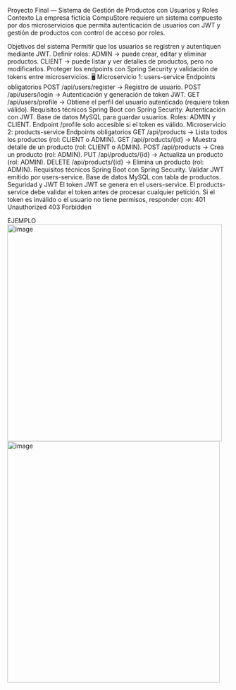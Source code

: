  Proyecto Final — Sistema de Gestión de Productos con Usuarios y Roles
Contexto
La empresa ficticia CompuStore requiere un sistema compuesto por dos microservicios que permita autenticación de usuarios con JWT y gestión de productos con control de acceso por roles.

Objetivos del sistema
Permitir que los usuarios se registren y autentiquen mediante JWT.
Definir roles:
ADMIN → puede crear, editar y eliminar productos.
CLIENT → puede listar y ver detalles de productos, pero no modificarlos.
Proteger los endpoints con Spring Security y validación de tokens entre microservicios.
🖥 Microservicio 1: users-service
Endpoints obligatorios
POST /api/users/register → Registro de usuario.
POST /api/users/login → Autenticación y generación de token JWT.
GET /api/users/profile → Obtiene el perfil del usuario autenticado (requiere token válido).
Requisitos técnicos
Spring Boot con Spring Security.
Autenticación con JWT.
Base de datos MySQL para guardar usuarios.
Roles: ADMIN y CLIENT.
Endpoint /profile solo accesible si el token es válido.
Microservicio 2: products-service
Endpoints obligatorios
GET /api/products → Lista todos los productos (rol: CLIENT o ADMIN).
GET /api/products/{id} → Muestra detalle de un producto (rol: CLIENT o ADMIN).
POST /api/products → Crea un producto (rol: ADMIN).
PUT /api/products/{id} → Actualiza un producto (rol: ADMIN).
DELETE /api/products/{id} → Elimina un producto (rol: ADMIN).
Requisitos técnicos
Spring Boot con Spring Security.
Validar JWT emitido por users-service.
Base de datos MySQL con tabla de productos.
Seguridad y JWT
El token JWT se genera en el users-service.
El products-service debe validar el token antes de procesar cualquier petición.
Si el token es inválido o el usuario no tiene permisos, responder con:
401 Unauthorized
403 Forbidden

EJEMPLO
<img width="487" height="491" alt="image" src="https://github.com/user-attachments/assets/aab5b8ac-3ca7-4e36-ac80-a8f187abbbf8" />
<img width="482" height="547" alt="image" src="https://github.com/user-attachments/assets/325e9303-27ca-49d9-acb7-5048be039622" />

